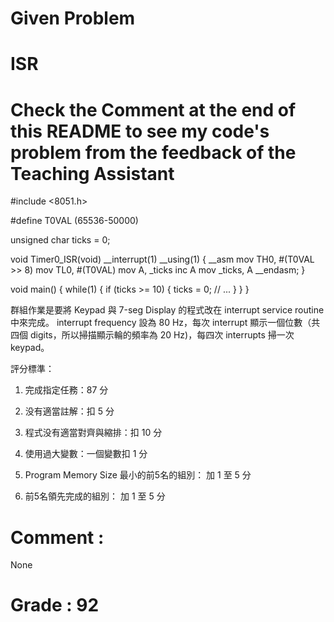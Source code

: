 # Given Problem
# ISR

# Check the Comment at the end of this README to see my code's problem from the feedback of the Teaching Assistant

#include <8051.h>

#define T0VAL (65536-50000)

unsigned char ticks = 0;

void Timer0_ISR(void) __interrupt(1) __using(1)
{
   __asm
   mov TH0, #(T0VAL >> 8)
   mov TL0, #(T0VAL)
   mov A, _ticks
   inc A
   mov _ticks, A
   __endasm;
}

void main()
{
   while(1) {
      if (ticks >= 10) {
         ticks = 0;
         // ...
      }
   }
}

群組作業是要將 Keypad 與 7-seg Display 的程式改在 interrupt service routine 中來完成。 interrupt frequency 設為 80 Hz，每次 interrupt 顯示一個位數（共四個 digits，所以掃描顯示輪的頻率為 20 Hz)，每四次 interrupts 掃一次 keypad。

評分標準：

1. 完成指定任務：87 分

2.  没有適當註解：扣 5 分

3. 程式没有適當對齊與縮排：扣 10 分

4. 使用過大變數：一個變數扣 1 分

5. Program Memory Size 最小的前5名的組別： 加 1 至 5 分

6. 前5名領先完成的組別： 加 1 至 5 分

# Comment : 	
None

# Grade : 92
